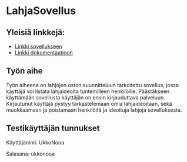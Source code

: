 # LahjaSovellus

## Yleisiä linkkejä:

* [Linkki sovellukseen](http://mihamaki.users.cs.helsinki.fi/tsoha/)
* [Linkki dokumentaatioon](/doc/dokumentaatio.pdf)

## Työn aihe

Työn aiheena on lahjojen oston suunnitteluun tarkoitettu sovellus, jossa käyttäjä voi listata lahjaideoita tuntemilleen henkilöille. Päästäkseen käyttämään sovellusta käyttäjän on ensin kirjauduttava palveluun. Kirjautunut käyttäjä pystyy tarkastelemaan omia lahjaideoitaan, sekä muokkaamaan ja poistamaan henkilöitä ja ideoituja lahjoja sovelluksesta. 

## Testikäyttäjän tunnukset

Käyttäjänimi: UkkoNooa

Salasana: ukkonooa